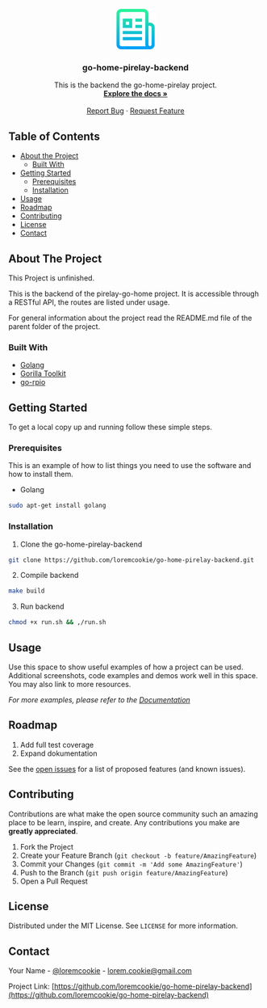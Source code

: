 <!-- PROJECT LOGO -->

<p align="center">
  <a href="https://github.com/loremcookie/go-home-pirelay-backend">
    <img src="assets/logo.png" alt="Logo" width="80" height="80">
  </a>
  <h3 align="center">go-home-pirelay-backend</h3>

  <p align="center">
    This is the backend the go-home-pirelay project.
    <br />
    <a href="https://github.com/loremcookie/go-home-pirelay-backend"><strong>Explore the docs »</strong></a>
    <br />
    <br /><!--
    <a href="https://github.com/loremcookie/go-home-pirelay-backend">View Demo</a>
    ·-->
    <a href="https://github.com/loremcookie/go-home-pirelay-backend/issues">Report Bug</a>
    ·
    <a href="https://github.com/loremcookie/go-home-pirelay-backend/issues">Request Feature</a>
  </p>



<!-- TABLE OF CONTENTS -->

## Table of Contents

* [About the Project](#about-the-project)
  * [Built With](#built-with)
* [Getting Started](#getting-started)
  * [Prerequisites](#prerequisites)
  * [Installation](#installation)
* [Usage](#usage)
* [Roadmap](#roadmap)
* [Contributing](#contributing)
* [License](#license)
* [Contact](#contact)



## About The Project

This Project is unfinished.

This is the backend of the pirelay-go-home project. It is accessible through a RESTful API, the routes are listed under usage.

For general information about the project read the README.md file of the parent folder of the project.

### Built With

* [Golang](golang.org)
* [Gorilla Toolkit](www.gorillatoolkit.org/)
* [go-rpio](github.com/stianeikeland/go-rpio)



## Getting Started

To get a local copy up and running follow these simple steps.

### Prerequisites

This is an example of how to list things you need to use the software and how to install them.
* Golang
```sh
sudo apt-get install golang
```

### Installation

1. Clone the go-home-pirelay-backend
```sh
git clone https://github.com/loremcookie/go-home-pirelay-backend.git
```
2. Compile backend
```sh
make build
```

3. Run backend

```sh
chmod +x run.sh && ,/run.sh
```



<!-- USAGE EXAMPLES -->

## Usage

Use this space to show useful examples of how a project can be used. Additional screenshots, code examples and demos work well in this space. You may also link to more resources.

_For more examples, please refer to the [Documentation](https://example.com)_



## Roadmap

1. Add full test coverage
2. Expand dokumentation

See the [open issues](https://github.com/loremcookie/go-home-pirelay-backend/issues) for a list of proposed features (and known issues).



## Contributing

Contributions are what make the open source community such an amazing place to be learn, inspire, and create. Any contributions you make are **greatly appreciated**.

1. Fork the Project
2. Create your Feature Branch (`git checkout -b feature/AmazingFeature`)
3. Commit your Changes (`git commit -m 'Add some AmazingFeature'`)
4. Push to the Branch (`git push origin feature/AmazingFeature`)
5. Open a Pull Request



## License

Distributed under the MIT License. See `LICENSE` for more information.



## Contact

Your Name - [@loremcookie](https://twitter.com/loremcookie) - lorem.cookie@gmail.com

Project Link: [https://github.com/loremcookie/go-home-pirelay-backend](https://github.com/loremcookie/go-home-pirelay-backend)
